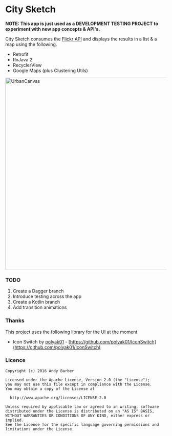 # City Sketch

**NOTE: This app is just used as a DEVELOPMENT TESTING PROJECT to experiment with new app concepts & API's.**

City Sketch consumes the [Flickr API](https://www.flickr.com/services/api/) and displays the results in a list & a map using the following.

* Retrofit
* RxJava 2
* RecyclerView
* Google Maps (plus Clustering Utils)

<p>
<img src="https://github.com/andyb129/CitySketch/blob/master/screenshots%2Furban_canvas_anim.gif" height="600" alt="UrbanCanvas"/>
</p>

### TODO
1. Create a Dagger branch
2. Introduce testing across the app
3. Create a Kotlin branch
4. Add transition animations

### Thanks

This project uses the following library for the UI at the moment.

* Icon Switch by [polyak01](https://github.com/polyak01) - [https://github.com/polyak01/IconSwitch](https://github.com/polyak01/IconSwitch)


### Licence
```
Copyright (c) 2016 Andy Barber

Licensed under the Apache License, Version 2.0 (the "License");
you may not use this file except in compliance with the License.
You may obtain a copy of the License at

  http://www.apache.org/licenses/LICENSE-2.0

Unless required by applicable law or agreed to in writing, software
distributed under the License is distributed on an "AS IS" BASIS,
WITHOUT WARRANTIES OR CONDITIONS OF ANY KIND, either express or implied.
See the License for the specific language governing permissions and
limitations under the License.
```

